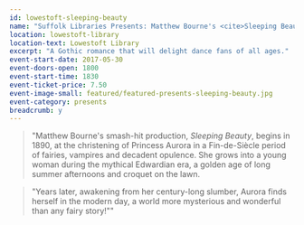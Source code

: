 ```yaml
---
id: lowestoft-sleeping-beauty
name: "Suffolk Libraries Presents: Matthew Bourne's <cite>Sleeping Beauty</cite>"
location: lowestoft-library
location-text: Lowestoft Library
excerpt: "A Gothic romance that will delight dance fans of all ages."
event-start-date: 2017-05-30
event-doors-open: 1800
event-start-time: 1830
event-ticket-price: 7.50
event-image-small: featured/featured-presents-sleeping-beauty.jpg
event-category: presents
breadcrumb: y
---
```


> "Matthew Bourne's smash-hit production, <cite>Sleeping Beauty</cite>, begins in 1890, at the christening of Princess Aurora in a Fin-de-Siècle period of fairies, vampires and decadent opulence. She grows into a young woman during the mythical Edwardian era, a golden age of long summer afternoons and croquet on the lawn.

> "Years later, awakening from her century-long slumber, Aurora finds herself in the modern day, a world more mysterious and wonderful than any fairy story!""
